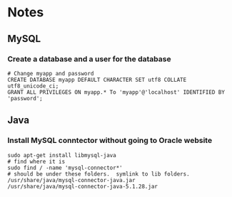 # Notes

## MySQL

### Create a database and a user for the database

```
# Change myapp and password
CREATE DATABASE myapp DEFAULT CHARACTER SET utf8 COLLATE utf8_unicode_ci;
GRANT ALL PRIVILEGES ON myapp.* To 'myapp'@'localhost' IDENTIFIED BY 'password';
```

## Java

### Install MySQL conntector without going to Oracle website

```
sudo apt-get install libmysql-java
# find where it is
sudo find / -name 'mysql-connector*'
# should be under these folders.  symlink to lib folders.
/usr/share/java/mysql-connector-java.jar
/usr/share/java/mysql-connector-java-5.1.28.jar
```
